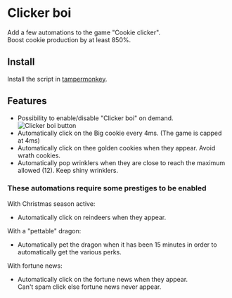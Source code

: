 # Clicker boi
Add a few automations to the game "Cookie clicker".<br />
Boost cookie production by at least 850%.

## Install
Install the script in [tampermonkey](https://chrome.google.com/webstore/detail/tampermonkey/dhdgffkkebhmkfjojejmpbldmpobfkfo?hl=fr).

## Features

- Possibility to enable/disable "Clicker boi" on demand. <br />
![Clicker boi button](https://user-images.githubusercontent.com/9083510/172742584-0765fd44-c6a0-4f6e-a2fe-2474413277fc.png)
- Automatically click on the Big cookie every 4ms. (The game is capped at 4ms)
- Automatically click on thee golden cookies when they appear. Avoid wrath cookies.
- Automatically pop wrinklers when they are close to reach the maximum allowed (12). Keep shiny wrinklers.

### These automations require some prestiges to be enabled

With Christmas season active:
- Automatically click on reindeers when they appear.

With a "pettable" dragon:
- Automatically pet the dragon when it has been 15 minutes in order to automatically get the various perks.

With fortune news:
- Automatically click on the fortune news when they appear. <br />
  Can't spam click else fortune news never appear.
